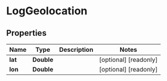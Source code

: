 

# LogGeolocation


## Properties

| Name | Type | Description | Notes |
|------------ | ------------- | ------------- | -------------|
|**lat** | **Double** |  |  [optional] [readonly] |
|**lon** | **Double** |  |  [optional] [readonly] |



